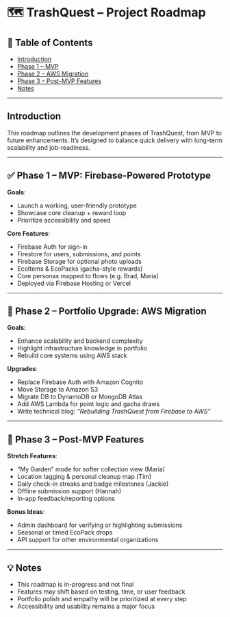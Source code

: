 # 🗺️ TrashQuest – Project Roadmap

## 🧭 Table of Contents
- [Introduction](#introduction)
- [Phase 1 – MVP](#-phase-1--mvp-firebase-powered-prototype)
- [Phase 2 – AWS Migration](#-phase-2--portfolio-upgrade-aws-migration)
- [Phase 3 – Post-MVP Features](#-phase-3--post-mvp-features)
- [Notes](#-notes)

---

## Introduction
This roadmap outlines the development phases of TrashQuest, from MVP to future enhancements. It’s designed to balance quick delivery with long-term scalability and job-readiness.

---

## ✅ Phase 1 – MVP: Firebase-Powered Prototype

**Goals**:
- Launch a working, user-friendly prototype
- Showcase core cleanup + reward loop
- Prioritize accessibility and speed

**Core Features**:
- Firebase Auth for sign-in
- Firestore for users, submissions, and points
- Firebase Storage for optional photo uploads
- EcoItems & EcoPacks (gacha-style rewards)
- Core personas mapped to flows (e.g. Brad, Maria)
- Deployed via Firebase Hosting or Vercel

---

## 🔄 Phase 2 – Portfolio Upgrade: AWS Migration

**Goals**:
- Enhance scalability and backend complexity
- Highlight infrastructure knowledge in portfolio
- Rebuild core systems using AWS stack

**Upgrades**:
- Replace Firebase Auth with Amazon Cognito
- Move Storage to Amazon S3
- Migrate DB to DynamoDB or MongoDB Atlas
- Add AWS Lambda for point logic and gacha draws
- Write technical blog: _“Rebuilding TrashQuest from Firebase to AWS”_

---

## 🚀 Phase 3 – Post-MVP Features

**Stretch Features**:
- “My Garden” mode for softer collection view (Maria)
- Location tagging & personal cleanup map (Tim)
- Daily check-in streaks and badge milestones (Jackie)
- Offline submission support (Hannah)
- In-app feedback/reporting options

**Bonus Ideas**:
- Admin dashboard for verifying or highlighting submissions
- Seasonal or timed EcoPack drops
- API support for other environmental organizations

---

## 💡 Notes

- This roadmap is in-progress and not final
- Features may shift based on testing, time, or user feedback
- Portfolio polish and empathy will be prioritized at every step
- Accessibility and usability remains a major focus
